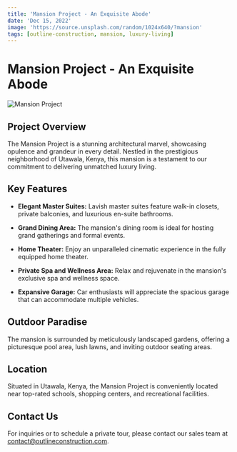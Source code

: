 ```yaml
---
title: 'Mansion Project - An Exquisite Abode'
date: 'Dec 15, 2022'
image: 'https://source.unsplash.com/random/1024x640/?mansion'
tags: [outline-construction, mansion, luxury-living]
---
```


# Mansion Project - An Exquisite Abode

![Mansion Project](https://source.unsplash.com/random/1024x640/?mansion)

## Project Overview

The Mansion Project is a stunning architectural marvel, showcasing opulence and grandeur in every detail. Nestled in the prestigious neighborhood of Utawala, Kenya, this mansion is a testament to our commitment to delivering unmatched luxury living.

## Key Features

- **Elegant Master Suites:** Lavish master suites feature walk-in closets, private balconies, and luxurious en-suite bathrooms.

- **Grand Dining Area:** The mansion's dining room is ideal for hosting grand gatherings and formal events.

- **Home Theater:** Enjoy an unparalleled cinematic experience in the fully equipped home theater.

- **Private Spa and Wellness Area:** Relax and rejuvenate in the mansion's exclusive spa and wellness space.

- **Expansive Garage:** Car enthusiasts will appreciate the spacious garage that can accommodate multiple vehicles.

## Outdoor Paradise

The mansion is surrounded by meticulously landscaped gardens, offering a picturesque pool area, lush lawns, and inviting outdoor seating areas.

## Location

Situated in Utawala, Kenya, the Mansion Project is conveniently located near top-rated schools, shopping centers, and recreational facilities.

## Contact Us

For inquiries or to schedule a private tour, please contact our sales team at [contact@outlineconstruction.com](mailto:contact@outlineconstruction.com).
